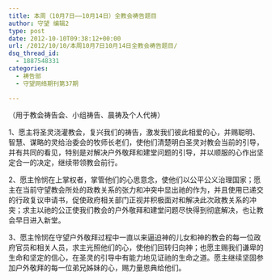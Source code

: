 ```yaml
---
title: 本周（10月7日——10月14日）全教会祷告题目
author: 守望 编辑2
type: post
date: 2012-10-10T09:38:12+00:00
url: /2012/10/10/本周10月7日10月14日全教会祷告题目/
dsq_thread_id:
  - 1887548331
categories:
  - 祷告部
  - 守望网络期刊第37期

---
```

<!--more-->（用于教会祷告会、小组祷告、晨祷及个人代祷）

1、愿主将圣灵浇灌教会，复兴我们的祷告，激发我们彼此相爱的心，并赐聪明、智慧、谋略的灵给治委会的牧师长老们，使他们清楚明白圣灵对教会当前的引导，并有共同的看见，特别是对解决户外敬拜和建堂问题的引导，并以顺服的心作出坚定合一的决定，继续带领教会前行。

2、愿主怜悯在上掌权者，掌管他们的心思意念，使他们以公平公义治理国家；愿主在当前守望教会所处的政教关系的张力和冲突中显出祂的作为，并且使用已递交的行政复议申请书，促使政府相关部门正视并积极面对和解决此次政教关系的冲突；求主以祂的公正使我们教会的户外敬拜和建堂问题尽快得到彻底解决，也让教会早日进入新堂。

3、愿主怜悯在守望户外敬拜过程中一直以来逼迫神的儿女和神的教会的每一位政府官员和相关人员，求主光照他们的心，使他们回转归向神；也愿主赐我们谦卑的生命和坚定的信心，在圣灵的引导中有能力地见证祂的生命之道。愿主继续坚固参加户外敬拜的每一位弟兄姊妹的心，赐力量恩典给他们。

&nbsp;